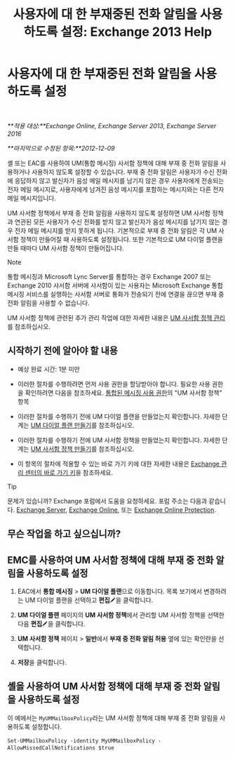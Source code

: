 ﻿---
title: '사용자에 대 한 부재중된 전화 알림을 사용 하도록 설정: Exchange 2013 Help'
TOCTitle: 사용자에 대 한 부재중된 전화 알림을 사용 하도록 설정
ms:assetid: aa0cbb60-5422-474f-af16-621aade31c1f
ms:mtpsurl: https://technet.microsoft.com/ko-kr/library/Bb232159(v=EXCHG.150)
ms:contentKeyID: 52057954
ms.date: 05/22/2018
mtps_version: v=EXCHG.150
ms.translationtype: MT
---

# 사용자에 대 한 부재중된 전화 알림을 사용 하도록 설정

 

_**적용 대상:**Exchange Online, Exchange Server 2013, Exchange Server 2016_

_**마지막으로 수정된 항목:**2012-12-09_

셸 또는 EAC를 사용하여 UM(통합 메시징) 사서함 정책에 대해 부재 중 전화 알림을 사용하거나 사용하지 않도록 설정할 수 있습니다. 부재 중 전화 알림은 사용자가 수신 전화에 응답하지 않고 발신자가 음성 메일 메시지를 남기지 않은 경우 사용자에게 전송되는 전자 메일 메시지로, 사용자에게 남겨진 음성 메시지를 포함하는 메시지와는 다른 전자 메일 메시지입니다.

UM 사서함 정책에서 부재 중 전화 알림을 사용하지 않도록 설정하면 UM 사서함 정책과 연관된 모든 사용자가 수신 전화를 받지 않고 발신자가 음성 메시지를 남기지 않는 경우 전자 메일 메시지를 받지 못하게 됩니다. 기본적으로 부재 중 전화 알림은 각 UM 사서함 정책이 만들어질 때 사용하도록 설정됩니다. 또한 기본적으로 UM 다이얼 플랜을 만들 때마다 UM 사서함 정책이 만들어집니다.


> [!NOTE]
> 통합 메시징과 Microsoft Lync Server를 통합하는 경우 Exchange 2007 또는 Exchange 2010 사서함 서버에 사서함이 있는 사용자는 Microsoft Exchange 통합 메시징 서비스를 실행하는 사서함 서버로 통화가 전송되기 전에 연결을 끊으면 부재 중 전화 알림을 사용할 수 없습니다.



UM 사서함 정책에 관련된 추가 관리 작업에 대한 자세한 내용은 [UM 사서함 정책 관리](manage-a-um-mailbox-policy-exchange-2013-help.md)를 참조하십시오.

## 시작하기 전에 알아야 할 내용

  - 예상 완료 시간: 1분 미만

  - 이러한 절차를 수행하려면 먼저 사용 권한을 할당받아야 합니다. 필요한 사용 권한을 확인하려면 다음을 참조하세요. [통합된 메시징 사용 권한](unified-messaging-permissions-exchange-2013-help.md)의 "UM 사서함 정책" 항목

  - 이러한 절차를 수행하기 전에 UM 다이얼 플랜을 만들었는지 확인합니다. 자세한 단계는 [UM 다이얼 플랜 만들기](create-a-um-dial-plan-exchange-2013-help.md)를 참조하십시오.

  - 이러한 절차를 수행하기 전에 UM 사서함 정책을 만들었는지 확인합니다. 자세한 단계는 [UM 사서함 정책 만들기](create-a-um-mailbox-policy-exchange-2013-help.md)를 참조하십시오.

  - 이 항목의 절차에 적용할 수 있는 바로 가기 키에 대한 자세한 내용은 [Exchange 관리 센터의 바로 가기 키](keyboard-shortcuts-in-the-exchange-admin-center-exchange-online-protection-help.md)을 참조하세요.


> [!TIP]
> 문제가 있습니까? Exchange 포럼에서 도움을 요청하세요. 포럼 주소는 다음과 같습니다. <A href="https://go.microsoft.com/fwlink/p/?linkid=60612">Exchange Server</A>, <A href="https://go.microsoft.com/fwlink/p/?linkid=267542">Exchange Online</A>, 또는 <A href="https://go.microsoft.com/fwlink/p/?linkid=285351">Exchange Online Protection</A>.



## 무슨 작업을 하고 싶으십니까?

## EMC를 사용하여 UM 사서함 정책에 대해 부재 중 전화 알림을 사용하도록 설정

1.  EAC에서 **통합 메시징** \> **UM 다이얼 플랜**으로 이동합니다. 목록 보기에서 변경하려는 UM 다이얼 플랜을 선택하고 **편집**![편집 아이콘](images/JJ218640.6f53ccb2-1f13-4c02-bea0-30690e6ea71d(EXCHG.150).gif "편집 아이콘")을 클릭합니다.

2.  **UM 다이얼 플랜** 페이지의 **UM 사서함 정책**에서 관리할 UM 사서함 정책을 선택한 다음 **편집**![편집 아이콘](images/JJ218640.6f53ccb2-1f13-4c02-bea0-30690e6ea71d(EXCHG.150).gif "편집 아이콘")을 클릭합니다.

3.  **UM 사서함 정책** 페이지 \> **일반**에서 **부재 중 전화 알림 허용** 옆에 있는 확인란을 선택합니다.

4.  **저장**을 클릭합니다.

## 셸을 사용하여 UM 사서함 정책에 대해 부재 중 전화 알림을 사용하도록 설정

이 예에서는 `MyUMMailboxPolicy`라는 UM 사서함 정책에 대해 부재 중 전화 알림을 사용하도록 설정합니다.

    Set-UMMailboxPolicy -identity MyUMMailboxPolicy -AllowMissedCallNotifications $true

